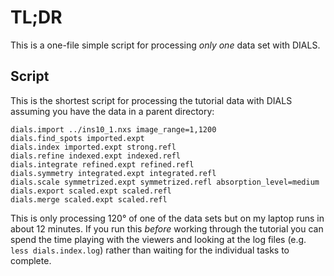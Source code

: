 # TL;DR

This is a one-file simple script for processing _only one_ data set with DIALS.

## Script

This is the shortest script for processing the tutorial data with DIALS assuming you have the data in a parent directory:

```
dials.import ../ins10_1.nxs image_range=1,1200
dials.find_spots imported.expt
dials.index imported.expt strong.refl
dials.refine indexed.expt indexed.refl
dials.integrate refined.expt refined.refl
dials.symmetry integrated.expt integrated.refl
dials.scale symmetrized.expt symmetrized.refl absorption_level=medium
dials.export scaled.expt scaled.refl
dials.merge scaled.expt scaled.refl
```

This is only processing 120° of one of the data sets but on my laptop runs in about 12 minutes. If you run this _before_ working through the tutorial you can spend the time playing with the viewers and looking at the log files (e.g. `less dials.index.log`) rather than waiting for the individual tasks to complete.
